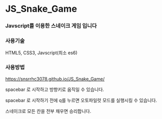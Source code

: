 # JS_Snake_Game

### Javscript를 이용한 스네이크 게임 입니다

### 사용기술 
HTML5, CSS3, Javscript(최소 es6)

### 사용방법

<a href="https://snsrrhc3078.github.io/JS_Snake_Game/">https://snsrrhc3078.github.io/JS_Snake_Game/</a>

spacebar 로 시작하고 방향키로 움직일 수 있습니다.

spacebar 로 시작하기 전에 q를 누르면 오토파일럿 모드를 실행시킬 수 있습니다.

스네이크로 모든 칸을 전부 채우면 승리합니다.
